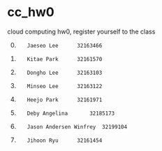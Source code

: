 # cc_hw0
cloud computing hw0, register yourself to the class


  0.		Jaeseo Lee		32163466
  1.		Kitae Park		32161570
  2.		Dongho Lee		32163103
  3.		Minseo Lee		32163122
  4.		Heejo Park		32161971
  5.		Deby Angelina		32185173
  6.		Jason Andersen Winfrey 	32199104
  7.		Jihoon Ryu		32161454
